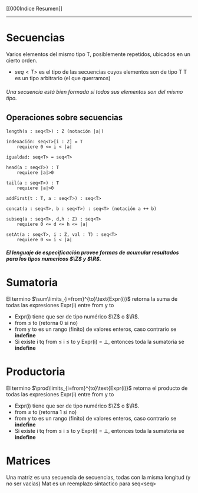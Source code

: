 [[000Indice Resumen]]
- ----
$$
\newcommand{\Z}{\mathbb{Z}}
\newcommand{\Q}{\mathbb{Q}}
\newcommand{\R}{\mathbb{R}}
$$
----
# Secuencias
Varios elementos del mismo tipo T, posiblemente repetidos, ubicados en un cierto orden.
- $seq<T>$ es el tipo de las secuencias cuyos elementos son de tipo T
T es un tipo arbitrario (el que querramos)
###### Una secuencia está bien formada si todos sus elementos son del mismo tipo.
## Operaciones sobre secuencias
```
length(a : seq<T>) : Z (notación |a|)

indexación: seq<T>[i : Z] = T
	requiere 0 <= i < |a|
	
igualdad: seq<T> = seq<T>

head(a : seq<T>) : T
	requiere |a|>0
	
tail(a : seq<T>) : T
	requiere |a|>0
	
addFirst(t : T, a : seq<T>) : seq<T>

concat(a : seq<T>, b : seq<T>) : seq<T> (notación a ++ b)

subseq(a : seq<T>, d,h : Z) : seq<T>
	requiere 0 <= d <= h <= |a|
	
setAt(a : seq<T>, i : Z, val : T) : seq<T>
	requiere 0 <= i < |a|
```
##### El lenguaje de especificación provee formas de acumular resultados para los tipos numericos $\Z$ y $\R$.
# Sumatoria
El termino $\sum\limits_{i=from}^{to}\text{Expr(i)}$ retorna la suma de todas las expresiones Expr(i) entre from y to
- Expr(i) tiene que ser de tipo numérico $\Z$ o $\R$.
- from $\leq$ to (retorna 0 si no)
- from y to es un rango (finito) de valores enteros, caso contrario se **indefine**
- Si existe i tq from $\leq$ i $\leq$ to y Expr(i) = $\bot$, entonces toda la sumatoria se **indefine**

# Productoria
El termino $\prod\limits_{i=from}^{to}\text{Expr(i)}$ retorna el producto de todas las expresiones Expr(i) entre from y to
- Expr(i) tiene que ser de tipo numérico $\Z$ o $\R$.
- from $\leq$ to (retorna 1 si no)
- from y to es un rango (finito) de valores enteros, caso contrario se **indefine**
- Si existe i tq from $\leq$ i $\leq$ to y Expr(i) = $\bot$, entonces toda la sumatoria se **indefine**
 # Matrices
 Una matriz es una secuencia de secuencias, todas con la misma longitud (y no ser vacias)
 Mat<Z> es un reemplazo sintactico para seq<seq<Z>>

